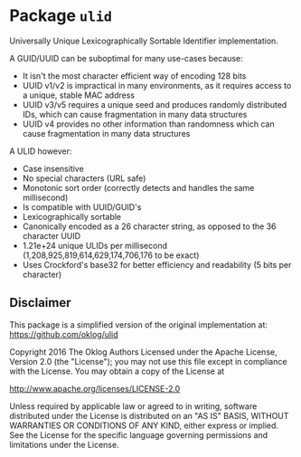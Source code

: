 # Package `ulid`

Universally Unique Lexicographically Sortable Identifier implementation.

A GUID/UUID can be suboptimal for many use-cases because:

- It isn't the most character efficient way of encoding 128 bits
- UUID v1/v2 is impractical in many environments, as it requires access
  to a unique, stable MAC address
- UUID v3/v5 requires a unique seed and produces randomly distributed IDs,
  which can cause fragmentation in many data structures
- UUID v4 provides no other information than randomness which can cause
  fragmentation in many data structures

A ULID however:

- Case insensitive
- No special characters (URL safe)
- Monotonic sort order (correctly detects and handles the same millisecond)
- Is compatible with UUID/GUID's
- Lexicographically sortable
- Canonically encoded as a 26 character string, as opposed to the 36 character UUID
- 1.21e+24 unique ULIDs per millisecond (1,208,925,819,614,629,174,706,176
    to be exact)
- Uses Crockford's base32 for better efficiency and readability (5 bits per
    character)

## Disclaimer

This package is a simplified version of the original implementation
at: <https://github.com/oklog/ulid>

 Copyright 2016 The Oklog Authors
 Licensed under the Apache License, Version 2.0 (the "License");
 you may not use this file except in compliance with the License.
 You may obtain a copy of the License at

 <http://www.apache.org/licenses/LICENSE-2.0>

 Unless required by applicable law or agreed to in writing, software
 distributed under the License is distributed on an "AS IS" BASIS,
 WITHOUT WARRANTIES OR CONDITIONS OF ANY KIND, either express or implied.
 See the License for the specific language governing permissions and
 limitations under the License.
